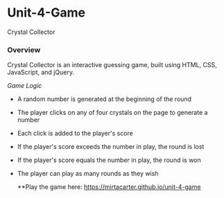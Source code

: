 # Unit-4-Game
Crystal Collector

### Overview

Crystal Collector is an interactive guessing game, built using HTML, CSS, JavaScript, and jQuery.

*Game Logic*

* A random number is generated at the beginning of the round
* The player clicks on any of four crystals on the page to generate a number
* Each click is added to the player's score
* If the player's score exceeds the number in play, the round is lost
* If the player's score equals the number in play, the round is won
* The player can play as many rounds as they wish

    **Play the game here: https://mirtacarter.github.io/unit-4-game




